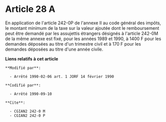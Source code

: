 # Article 28 A

En application de l'article 242-0P de l'annexe II au code général des impôts, le montant minimum de la taxe sur la valeur
ajoutée dont le remboursement peut être demandé par les assujettis étrangers désignés à l'article 242-0M de la même annexe
est fixé, pour les années 1989 et 1990, à 1400 F pour les demandes déposées au titre d'un trimestre civil et à 170 F pour les
demandes déposées au titre d'une année civile.

**Liens relatifs à cet article**

	**Modifié par**:

	  - Arrêté 1990-02-06 art. 1 JORF 14 février 1990

	**Codifié par**:

	  - Arrêté 1990-09-10

	**Cite**:

	  - CGIAN2 242-0 M
	  - CGIAN2 242-0 P
